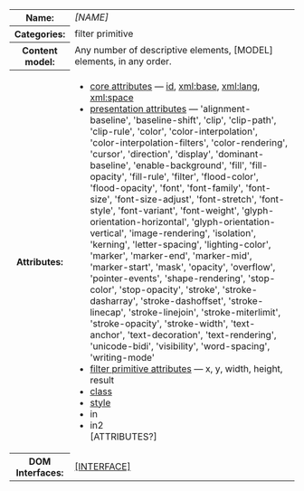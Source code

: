 <table class="definition-table">
  <tr>
    <th>Name:</th>
    <td><dfn element>[NAME]</dfn>
  </tr>
  <tr>
    <th>Categories:</th>
    <td><a>filter primitive</a></td>
  </tr>
  <tr>
    <th>Content model:</th>
    <td>
      Any number of <a>descriptive elements</a>, [MODEL] elements, in any order.
    </td>
  </tr>
  <tr>
    <th>Attributes:</th>
    <td>
      <ul class=no-bullets>
        <li>
          <a href='https://www.w3.org/TR/2011/REC-SVG11-20110816/intro.html#TermCoreAttributes'>core attributes</a><span class=expanding> — <a href='https://www.w3.org/TR/2011/REC-SVG11-20110816/struct.html#IDAttribute'><span class=attr-name>id</span></a>,
          <a href='https://www.w3.org/TR/2011/REC-SVG11-20110816/struct.html#XMLBaseAttribute'><span class=attr-name>xml:base</span></a>, <a href='https://www.w3.org/TR/2011/REC-SVG11-20110816/struct.html#XMLLangAttribute'><span class=attr-name>xml:lang</span></a>,
          <a href='https://www.w3.org/TR/2011/REC-SVG11-20110816/struct.html#XMLSpaceAttribute'><span class=attr-name>xml:space</span></a></span>
        </li>
        <li>
          <a href='http://www.w3.org/TR/2008/REC-SVGTiny12-20081222/intro.html#TermPresentationAttribute'>presentation attributes</a><span class=expanding> — 'alignment-baseline', 'baseline-shift', 'clip', 'clip-path', 'clip-rule', 'color', 'color-interpolation', 'color-interpolation-filters', 'color-rendering', 'cursor', 'direction', 'display', 'dominant-baseline', 'enable-background', 'fill', 'fill-opacity', 'fill-rule', 'filter', 'flood-color', 'flood-opacity', 'font', 'font-family', 'font-size', 'font-size-adjust', 'font-stretch', 'font-style', 'font-variant', 'font-weight', 'glyph-orientation-horizontal', 'glyph-orientation-vertical', 'image-rendering', 'isolation', 'kerning', 'letter-spacing', 'lighting-color', 'marker', 'marker-end', 'marker-mid', 'marker-start', 'mask', 'opacity', 'overflow', 'pointer-events', 'shape-rendering', 'stop-color', 'stop-opacity', 'stroke', 'stroke-dasharray', 'stroke-dashoffset', 'stroke-linecap', 'stroke-linejoin', 'stroke-miterlimit', 'stroke-opacity', 'stroke-width', 'text-anchor', 'text-decoration', 'text-rendering', 'unicode-bidi', 'visibility', 'word-spacing', 'writing-mode'</span>
        </li>
        <li>
          <a href='#filter-primitive-attributes'>filter primitive attributes</a>
          <span class=expanding> —
            <a element-attr for=filter-primitive>x</a>,
            <a element-attr for=filter-primitive>y</a>,
            <a element-attr for=filter-primitive>width</a>,
            <a element-attr for=filter-primitive>height</a>,
            <a element-attr for=filter-primitive>result</a>
          </span>
        </li>
        <li>
          <a href='https://www.w3.org/TR/2011/REC-SVG11-20110816/styling.html#ClassAttribute'><span class=attr-name>class</span></a>
        </li>
        <li>
          <a href='https://www.w3.org/TR/2011/REC-SVG11-20110816/styling.html#StyleAttribute'><span class=attr-name>style</span></a>
        </li>
        <li>
          <a element-attr for=filter-primitive>in</a>
        </li>
        <li>
          <a element-attr for=[NAME]>in2</a>
        </li>
        [ATTRIBUTES?]
      </ul>
    </td>
  </tr>
  <tr>
    <th>DOM Interfaces:</th>
    <td><a class=idlinterface href='#Interface[INTERFACE]'>[INTERFACE]</a></td>
  </tr>
</table>